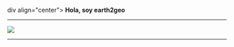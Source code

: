  div align="center">
  <strong>Hola, soy earth2geo</strong>
</div>
<hr> <!-- Esta línea divide las secciones -->
<p align="left">
  <img src="https://readme-typing-svg.herokuapp.com/?lines=Welcome+to+my+GitHub+Profile!&center=true&width=360&height=30">
</p> <hr> <!-- Esta línea divide las secciones -->
